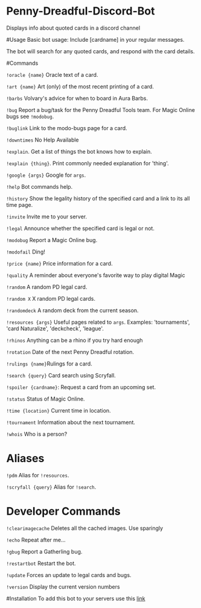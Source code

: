
# Penny-Dreadful-Discord-Bot
Displays info about quoted cards in a discord channel


#Usage
Basic bot usage: Include [cardname] in your regular messages.

The bot will search for any quoted cards, and respond with the card details.

#Commands


`!oracle {name}` Oracle text of a card.

`!art {name}` Art (only) of the most recent printing of a card.

`!barbs` Volvary's advice for when to board in Aura Barbs.

`!bug` Report a bug/task for the Penny Dreadful Tools team. For Magic Online bugs see `!modobug`.

`!buglink` Link to the modo-bugs page for a card.

`!downtimes` No Help Available

`!explain`. Get a list of things the bot knows how to explain.

`!explain {thing}`. Print commonly needed explanation for 'thing'.

`!google {args}` Google for `args`.

`!help` Bot commands help.

`!history` Show the legality history of the specified card and a link to its all time page.

`!invite` Invite me to your server.

`!legal` Announce whether the specified card is legal or not.

`!modobug` Report a Magic Online bug.

`!modofail` Ding!

`!price {name}` Price information for a card.

`!quality` A reminder about everyone's favorite way to play digital Magic

`!random` A random PD legal card.

`!random X` X random PD legal cards.

`!randomdeck` A random deck from the current season.

`!resources {args}` Useful pages related to `args`. Examples: 'tournaments', 'card Naturalize', 'deckcheck', 'league'.

`!rhinos` Anything can be a rhino if you try hard enough

`!rotation` Date of the next Penny Dreadful rotation.

`!rulings {name}`Rulings for a card.

`!search {query}` Card search using Scryfall.

`!spoiler {cardname}`: Request a card from an upcoming set.

`!status` Status of Magic Online.

`!time {location}` Current time in location.

`!tournament` Information about the next tournament.

`!whois` Who is a person?

# Aliases

`!pdm` Alias for `!resources`.

`!scryfall {query}` Alias for `!search`.

# Developer Commands

`!clearimagecache` Deletes all the cached images.  Use sparingly

`!echo` Repeat after me…

`!gbug` Report a Gatherling bug.

`!restartbot` Restart the bot.

`!update` Forces an update to legal cards and bugs.

`!version` Display the current version numbers

#Installation
To add this bot to your servers use this <a href='https://discordapp.com/oauth2/authorize?client_id=224755717767299072&scope=bot&permissions=0'>link</a>
